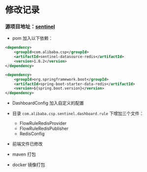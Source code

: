 # 修改记录
### 源项目地址：[sentinel](https://github.com/alibaba/Sentinel) 

- pom 加入以下依赖：

```xml
<dependency>
    <groupId>com.alibaba.csp</groupId>
    <artifactId>sentinel-datasource-redis</artifactId>
    <version>1.8.2</version>
</dependency>

<dependency>
    <groupId>org.springframework.boot</groupId>
    <artifactId>spring-boot-starter-data-redis</artifactId>
    <version>${spring.boot.version}</version>
</dependency>
```

- DashboardConfig 加入自定义的配置

- 目录 `com.alibaba.csp.sentinel.dashboard.rule` 下增加三个文件：

    - FlowRuleRedisProvider
    - FlowRuleRedisPublisher
    - RedisConfig

- 前端文件已修改

- maven 打包

- docker 镜像打包